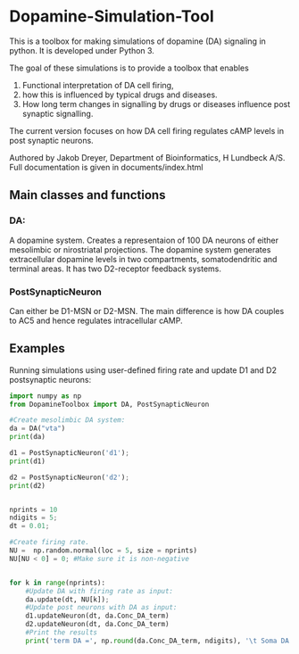 # Dopamine-Simulation-Tool
This is a toolbox for making simulations of dopamine (DA) signaling in python. It is developed under Python 3. 

The goal of these simulations is to provide a toolbox that enables 
1. Functional interpretation of DA cell firing, 
2. how this is influenced by typical drugs and diseases. 
2. How long term changes in signalling by drugs or diseases influence post synaptic signalling.  

The current version focuses on how DA cell firing regulates cAMP levels in post synaptic neurons. 

Authored by Jakob Dreyer, Department of Bioinformatics, H Lundbeck A/S. 
Full documentation is given in documents/index.html

## Main classes and functions

### DA:
A dopamine system. Creates a representaion of 100 DA neurons of either mesolimbic or nirostriatal projections. 
The dopamine system generates extracellular dopamine levels in two compartments, somatodendritic and terminal areas. 
It has two D2-receptor feedback systems.

### PostSynapticNeuron
Can either be D1-MSN or D2-MSN. The main difference is how DA couples to AC5 and hence regulates intracellular cAMP. 


## Examples
Running simulations using user-defined firing rate and update D1 and D2  postsynaptic neurons:

```python
import numpy as np
from DopamineToolbox import DA, PostSynapticNeuron

#Create mesolimbic DA system:
da = DA("vta")
print(da)

d1 = PostSynapticNeuron('d1');
print(d1)

d2 = PostSynapticNeuron('d2');
print(d2)


nprints = 10
ndigits = 5;
dt = 0.01;

#Create firing rate. 
NU =  np.random.normal(loc = 5, size = nprints)
NU[NU < 0] = 0; #Make sure it is non-negative


for k in range(nprints):
    #Update DA with firing rate as input: 
    da.update(dt, NU[k]);  
    #Update post neurons with DA as input:
    d1.updateNeuron(dt, da.Conc_DA_term)
    d2.updateNeuron(dt, da.Conc_DA_term)
    #Print the results
    print('term DA =', np.round(da.Conc_DA_term, ndigits), '\t Soma DA =', np.round(da.Conc_DA_soma, ndigits), '\t D1-cAMP = ', np.round(d1.cAMP, ndigits), '\t D2-cAMP = ', np.round(d2.cAMP, ndigits))
```
